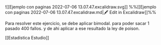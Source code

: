 ![[Ejemplo con paginas 2022-07-06 13.07.47.excalidraw.svg]]
%%[[Ejemplo con paginas 2022-07-06 13.07.47.excalidraw.md|🖋 Edit in Excalidraw]]%%

Para resolver este ejercicio, se debe aplicar bimodal. para poder sacar 1 pasado 400 fallos. y de ahi aplicar a ese resultado la ley de poison. 


[[Estadistica Estudio]]
